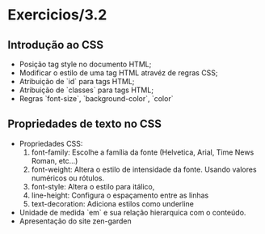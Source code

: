 # Exercicios/3.2 

## Introdução ao CSS

<ul>
<li>Posição tag style no documento HTML; </li>
<li>Modificar o estilo de uma tag HTML atravéz de regras CSS; </li>
<li>Atribuição de `id` para tags HTML; </li>
<li>Atribuição de `classes` para tags HTML; </li>
<li>Regras `font-size`, `background-color`, `color` </li>
</ul>

## Propriedades de texto no CSS

<ul>
<li>Propriedades CSS:
<ol>
 <li>font-family: Escolhe a família da fonte (Helvetica, Arial, Time News Roman, etc...)</li>
 <li>font-weight: Altera o estilo de intensidade da fonte. Usando valores numéricos ou rótulos. </li>
 <li>font-style: Altera o estilo para itálico, </li>
 <li>line-height: Configura o espaçamento entre as linhas </li>
 <li> text-decoration: Adiciona estilos como underline</li>
 </ol>
</li>
<li>Unidade de medida `em` e sua relação hierarquica com o conteúdo.</li>
<li> Apresentação do site zen-garden</li>
</ul>